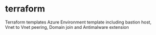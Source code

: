 # terraform
Terraform templates
Azure Environment template including bastion host, Vnet to Vnet peering, Domain join and Antimalware extension
